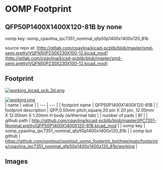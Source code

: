 # OOMP Footprint  
## QFP50P1400X1400X120-81B  by none  
  
oomp key: oomp_cpavlina_ipc7351_nominal_qfp50p1400x1400x120_81b  
  
source repo at: [http://gitlab.com/cpavlina/kicad-pcblib/blob/master/smd-semi.pretty/VQFN50P230X230X100-12.kicad_mod](http://gitlab.com/cpavlina/kicad-pcblib/blob/master/smd-semi.pretty/VQFN50P230X230X100-12.kicad_mod)  
## Footprint  
  
[![working_kicad_pcb_3d.png](working_kicad_pcb_3d_600.png)](working_kicad_pcb_3d.png)  
  
[![working.png](working_600.png)](working.png)  
| name | value | 
| --- | --- | 
| footprint name | QFP50P1400X1400X120-81B | 
| footprint description | QFP,0.50mm pitch,square;20 pin X 20 pin, 12.00mm X 12.00mm X 1.20mm H body (w/thermal tab) | 
| number of pads | 81 | 
| github path | http://github.com/cpavlina/kicad-pcblib/blob/master/IPC7351-Nominal.pretty/QFP50P1400X1400X120-81B.kicad_mod | 
| oomp key | oomp_cpavlina_ipc7351_nominal_qfp50p1400x1400x120_81b | 
| oomp bot github | https://github.com/oomlout/oomlout_oomp_footprint_bot/tree/main/footprints/cpavlina_ipc7351_nominal_qfp50p1400x1400x120_81b/working | 
## Images  

